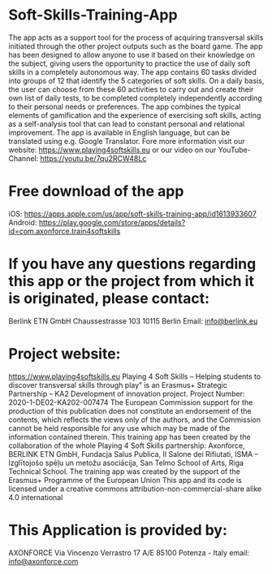 # Soft-Skills-Training-App
The app acts as a support tool for the process of acquiring transversal skills initiated through the other project outputs such as the board game.
The app has been designed to allow anyone to use it based on their knowledge on the subject, giving users the opportunity to practice the use of daily soft skills in a completely autonomous way. The app contains 60 tasks divided into groups of 12 that identify the 5 categories of soft skills. On a daily basis, the user can choose from these 60 activities to carry out and create their own list of daily tests, to be completed completely independently according to their personal needs or preferences.
The app combines the typical elements of gamification and the experience of exercising soft skills, acting as a self-analysis tool that can lead to constant personal and relational improvement.
The app is available in English language, but can be translated using e.g. Google Translator.
Fore more information visit our website: https://www.playing4softskills.eu or our video on our YouTube-Channel: https://youtu.be/7qu2RCW48Lc 

# Free download of the app
iOS: https://apps.apple.com/us/app/soft-skills-training-app/id1613933607
Android: https://play.google.com/store/apps/details?id=com.axonforce.train4softskills

# If you have any questions regarding this app or the project from which it is originated, please contact:
Berlink ETN GmbH
Chaussestrasse 103
10115 Berlin
Email: info@berlink.eu

# Project website: 
https://www.playing4softskills.eu
Playing 4 Soft Skills – Helping students to discover transversal skills through play” is an Erasmus+ Strategic Partnership – KA2 Development of innovation project. Project Number: 2020-1-DE02-KA202-007474
The European Commission support for the production of this publication does not constitute an endorsement of the contents, which reflects the views only of the authors, and the Commission cannot be held responsible for any use which may be made of the information contained therein.
This training app has been created by the collaboration of the whole Playing 4 Soft Skills partnership: Axonforce, BERLINK ETN GmbH, Fundacja Salus Publica, Il Salone dei Rifiutati, ISMA – Izglītojošo spēļu un metožu asociācija, San Telmo School of Arts, Riga Technical School.
The training app was created by the support of the Erasmus+ Programme of the European Union This app and its code is licensed under a creative commons attribution-non-commercial-share alike 4.0 international

# This Application is provided by:
AXONFORCE
Via Vincenzo Verrastro 17 A/E
85100 Potenza - Italy
email: info@axonforce.com
